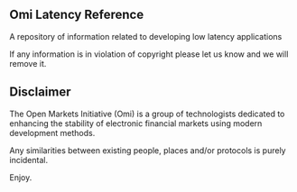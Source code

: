 ## Omi Latency Reference

A repository of information related to developing low latency applications

If any information is in violation of copyright please let us know and we will remove it.

## Disclaimer

The Open Markets Initiative (Omi) is a group of technologists dedicated to 
enhancing the stability of electronic financial markets using modern 
development methods.

Any similarities between existing people, places and/or protocols is purely 
incidental. 

Enjoy.
